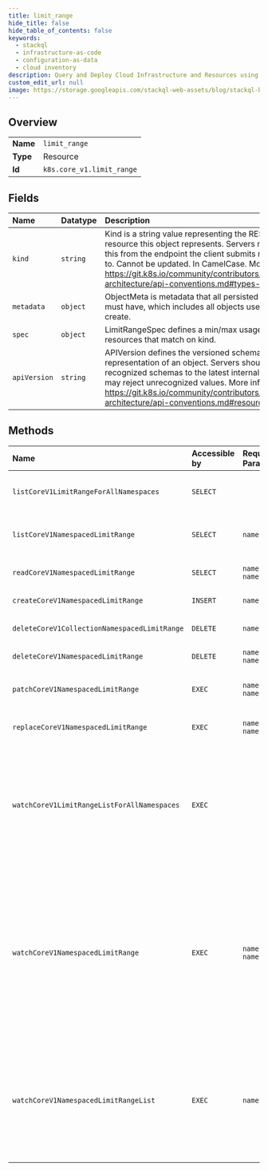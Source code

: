 ```yaml
---
title: limit_range
hide_title: false
hide_table_of_contents: false
keywords:
  - stackql
  - infrastructure-as-code
  - configuration-as-data
  - cloud inventory
description: Query and Deploy Cloud Infrastructure and Resources using SQL
custom_edit_url: null
image: https://storage.googleapis.com/stackql-web-assets/blog/stackql-blog-post-featured-image.png
---
```

  
    

## Overview
<table><tbody>
<tr><td><b>Name</b></td><td><code>limit_range</code></td></tr>
<tr><td><b>Type</b></td><td>Resource</td></tr>
<tr><td><b>Id</b></td><td><code>k8s.core_v1.limit_range</code></td></tr>
</tbody></table>

## Fields
| Name | Datatype | Description |
|:-----|:---------|:------------|
| `kind` | `string` | Kind is a string value representing the REST resource this object represents. Servers may infer this from the endpoint the client submits requests to. Cannot be updated. In CamelCase. More info: https://git.k8s.io/community/contributors/devel/sig-architecture/api-conventions.md#types-kinds |
| `metadata` | `object` | ObjectMeta is metadata that all persisted resources must have, which includes all objects users must create. |
| `spec` | `object` | LimitRangeSpec defines a min/max usage limit for resources that match on kind. |
| `apiVersion` | `string` | APIVersion defines the versioned schema of this representation of an object. Servers should convert recognized schemas to the latest internal value, and may reject unrecognized values. More info: https://git.k8s.io/community/contributors/devel/sig-architecture/api-conventions.md#resources |
## Methods
| Name | Accessible by | Required Params | Description |
|:-----|:--------------|:----------------|:------------|
| `listCoreV1LimitRangeForAllNamespaces` | `SELECT` |  | list or watch objects of kind LimitRange |
| `listCoreV1NamespacedLimitRange` | `SELECT` | `namespace` | list or watch objects of kind LimitRange |
| `readCoreV1NamespacedLimitRange` | `SELECT` | `name, namespace` | read the specified LimitRange |
| `createCoreV1NamespacedLimitRange` | `INSERT` | `namespace` | create a LimitRange |
| `deleteCoreV1CollectionNamespacedLimitRange` | `DELETE` | `namespace` | delete collection of LimitRange |
| `deleteCoreV1NamespacedLimitRange` | `DELETE` | `name, namespace` | delete a LimitRange |
| `patchCoreV1NamespacedLimitRange` | `EXEC` | `name, namespace` | partially update the specified LimitRange |
| `replaceCoreV1NamespacedLimitRange` | `EXEC` | `name, namespace` | replace the specified LimitRange |
| `watchCoreV1LimitRangeListForAllNamespaces` | `EXEC` |  | watch individual changes to a list of LimitRange. deprecated: use the 'watch' parameter with a list operation instead. |
| `watchCoreV1NamespacedLimitRange` | `EXEC` | `name, namespace` | watch changes to an object of kind LimitRange. deprecated: use the 'watch' parameter with a list operation instead, filtered to a single item with the 'fieldSelector' parameter. |
| `watchCoreV1NamespacedLimitRangeList` | `EXEC` | `namespace` | watch individual changes to a list of LimitRange. deprecated: use the 'watch' parameter with a list operation instead. |
